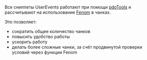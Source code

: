 Все сниппеты UserEvents работают при помощи [pdoTools][0101] и рассчитывают на использование [Fenom][010103] в чанках.

Это позволяет:

- сократить общее количество чанков
- повысить удобство работы
- ускорить работу
- делать более сложные чанки, за счёт продвинутой проверки условий через функции Fenom

[0101]: /ru/01_Компоненты/01_pdoTools
[010103]: /ru/01_Компоненты/01_pdoTools/03_Парсер.md
